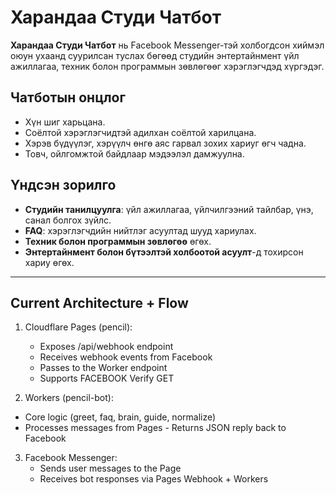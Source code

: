# Харандаа Студи Чатбот

**Харандаа Студи Чатбот** нь Facebook Messenger-тэй холбогдсон хиймэл оюун ухаанд суурилсан туслах бөгөөд студийн энтертайнмент үйл ажиллагаа, техник болон программын зөвлөгөөг хэрэглэгчдэд хүргэдэг.

## Чатботын онцлог
- Хүн шиг харьцана.  
- Соёлтой хэрэглэгчидтэй адилхан соёлтой харилцана.  
- Хэрэв бүдүүлэг, хэрүүлч өнгө аяс гарвал зохих хариуг өгч чадна.  
- Товч, ойлгомжтой байдлаар мэдээлэл дамжуулна.  

## Үндсэн зорилго
- **Студийн танилцуулга**: үйл ажиллагаа, үйлчилгээний тайлбар, үнэ, санал болгох зүйлс.  
- **FAQ**: хэрэглэгчдийн нийтлэг асуултад шууд хариулах.  
- **Техник болон программын зөвлөгөө** өгөх.  
- **Энтертайнмент болон бүтээлтэй холбоотой асуулт**-д тохирсон хариу өгөх.  

---

## Current Architecture + Flow

1. Cloudflare Pages (pencil):
   - Exposes /api/webhook endpoint
    - Receives webhook events from Facebook
    - Passes to the Worker endpoint
    - Supports FACEBOOK Verify GET

 2. Workers (pencil-bot):
   - Core logic (greet, faq, brain, guide, normalize)
   - Processes messages from Pages
    - Returns JSON reply back to Facebook

3. Facebook Messenger:
    - Sends user messages to the Page
    - Receives bot responses via Pages Webhook + Workers
